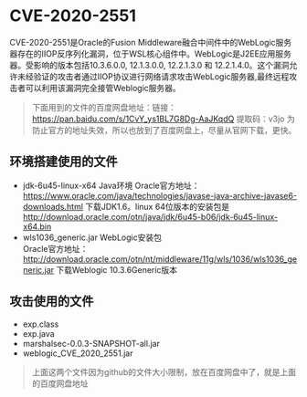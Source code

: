 # CVE-2020-2551

CVE-2020-2551是Oracle的Fusion Middleware融合中间件中的WebLogic服务器存在的IIOP反序列化漏洞，位于WSL核心组件中。WebLogic是J2EE应用服务器。受影响的版本包括10.3.6.0.0, 12.1.3.0.0, 12.2.1.3.0 和 12.2.1.4.0。这个漏洞允许未经验证的攻击者通过IIOP协议进行网络请求攻击WebLogic服务器,最终远程攻击者可以利用该漏洞完全接管Weblogic服务器。

> 下面用到的文件的百度网盘地址：链接：https://pan.baidu.com/s/1CvY_ys1BL7G8Dg-AaJKqdQ   提取码：v3jo 
> 为防止官方的地址失效，所以也放到了百度网盘上，尽量从官网下载，更快。



## 环境搭建使用的文件
+ jdk-6u45-linux-x64        Java环境
  Oracle官方地址： https://www.oracle.com/java/technologies/javase-java-archive-javase6-downloads.html 下载JDK1.6。linux 64位版本的安装包是 http://download.oracle.com/otn/java/jdk/6u45-b06/jdk-6u45-linux-x64.bin
+ wls1036_generic.jar       WebLogic安装包  
  Oracle官方地址： http://download.oracle.com/otn/nt/middleware/11g/wls/1036/wls1036_generic.jar 下载Weblogic 10.3.6Generic版本

## 攻击使用的文件
+ exp.class
+ exp.java
+ marshalsec-0.0.3-SNAPSHOT-all.jar
+ weblogic_CVE_2020_2551.jar

> 上面这两个文件因为github的文件大小限制，放在百度网盘中了，就是上面的百度网盘地址

